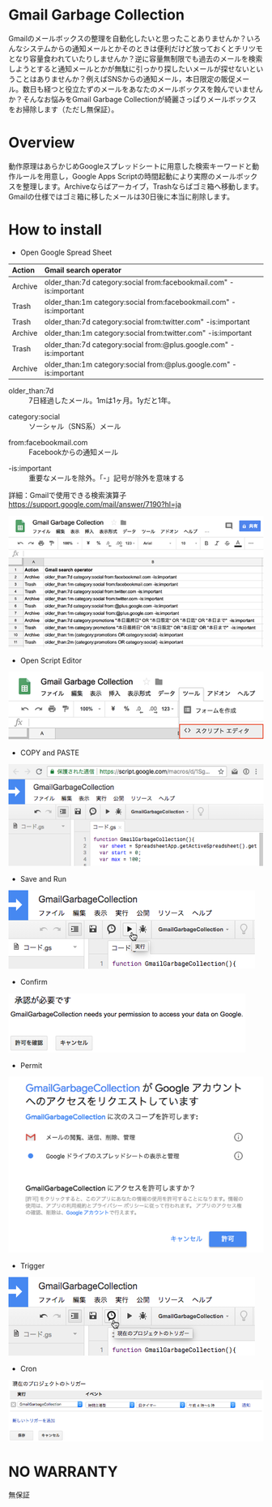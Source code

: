 # Gmail Garbage Collection

Gmailのメールボックスの整理を自動化したいと思ったことありませんか？いろんなシステムからの通知メールとかそのときは便利だけど放っておくとチリツモとなり容量食われていたりしませんか？逆に容量無制限でも過去のメールを検索しようとすると通知メールとかが無駄に引っかり探したいメールが探せないということはありませんか？例えばSNSからの通知メール，本日限定の販促メール。数日も経つと役立たずのメールをあなたのメールボックスを蝕んでいませんか？そんなお悩みをGmail Garbage Collectionが綺麗さっぱりメールボックスをお掃除します（ただし無保証）。

# Overview

動作原理はあらかじめGoogleスプレッドシートに用意した検索キーワードと動作ルールを用意し，Google Apps Scriptの時間起動により実際のメールボックスを整理します。Archiveならばアーカイブ，Trashならばゴミ箱へ移動します。Gmailの仕様ではゴミ箱に移したメールは30日後に本当に削除します。

# How to install

- Open Google Spread Sheet 

| Action  | Gmail search operator                                              |
|:--------|:-------------------------------------------------------------------|
| Archive | older_than:7d category:social from:facebookmail.com" -is:important |
| Trash   | older_than:1m category:social from:facebookmail.com" -is:important |
| Trash   | older_than:7d category:social from:twitter.com" -is:important |
| Archive | older_than:1m category:social from:twitter.com" -is:important |
| Trash   | older_than:7d category:social from:@plus.google.com" -is:important |
| Archive | older_than:1m category:social from:@plus.google.com" -is:important |

<dl>
  <dt>older_than:7d</dt>
  <dd>7日経過したメール。1mは1ヶ月。1yだと1年。
</dl>
<dl>
  <dt>category:social</dt>
  <dd>ソーシャル（SNS系）メール
</dl>
<dl>
  <dt>from:facebookmail.com</dt>
  <dd>Facebookからの通知メール
</dl>
<dl>
  <dt>-is:important</dt>
  <dd>重要なメールを除外。「-」記号が除外を意味する</dd>
</dl>
  
詳細：Gmailで使用できる検索演算子 https://support.google.com/mail/answer/7190?hl=ja

![Open Google Spread Sheet ](img/GGC-sheet.png)

- Open Script Editor

![Open Script Editor](img/GGC-scripteditor.png)

- COPY and PASTE

![COPY & PASTE](img/GGC-paste.png)

- Save and Run

![Save](img/GGC-run.png)

- Confirm

![Confirm](img/GGC-confirm.png)

- Permit

![Permit](img/GGC-permit.png)

- Trigger

![Trigger](img/GGC-trigger.png)

- Cron

![Cron](img/GGC-cron.png)

# NO WARRANTY

無保証
